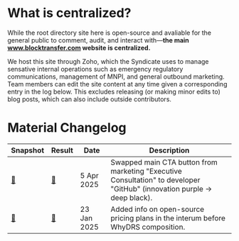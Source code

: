 # What is centralized?

While the root directory site here is open-source and avaliable for the general public to comment, audit, and interact with&mdash;**the main www.blocktransfer.com website is centralized.**

We host this site through Zoho, which the Syndicate uses to manage sensative internal operations such as emergency regulatory communications, management of MNPI, and general outbound marketing. Team members can edit the site content at any time given a corresponding entry in the log below. This excludes releasing (or making minor edits to) blog posts, which can also include outside contributors.


# Material Changelog

| Snapshot | Result | Date | Description |
|----------|--------|------|-------------|
| [🏺](https://web.archive.org/web/20250328084057/https://blocktransfer.com) | [🚀](https://web.archive.org/web/20250407215459/https://blocktransfer.com) | 5 Apr 2025 | Swapped main CTA button from marketing "Executive Consultation" to developer "GitHub" (innovation purple → deep black).|
| [🏺](https://web.archive.org/web/20241210200700/https://www.blocktransfer.com/issuers/plans) | [🚀](https://web.archive.org/web/20250209131156/https://www.blocktransfer.com/issuers/plans) | 23 Jan 2025 | Added info on open-source pricing plans in the interum before WhyDRS composition. |
